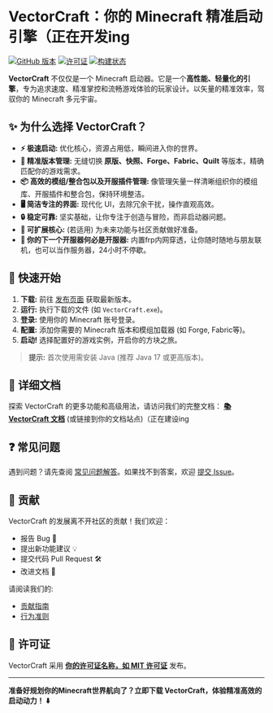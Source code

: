 # VectorCraft：你的 Minecraft 精准启动引擎（正在开发ing

[![GitHub 版本](https://img.shields.io/github/v/release/Blacklight139/VectorCraft?style=flat-square)](https://github.com/你的用户名/VectorCraft/releases)
[![许可证](https://img.shields.io/github/license/Blacklight139/VectorCraft?style=flat-square)](LICENSE)
[![构建状态](https://img.shields.io/github/actions/workflow/status/Blacklight139/VectorCraft/build.yml?style=flat-square)](https://github.com/Blacklight139/VectorCraft/actions)

**VectorCraft** 不仅仅是一个 Minecraft 启动器。它是一个**高性能、轻量化的引擎**，专为追求速度、精准掌控和流畅游戏体验的玩家设计。以矢量的精准效率，驾驭你的 Minecraft 多元宇宙。

## ✨ 为什么选择 VectorCraft？

*   **⚡ 极速启动:** 优化核心，资源占用低，瞬间进入你的世界。
*   **🧭 精准版本管理:** 无缝切换 **原版、快照、Forge、Fabric、Quilt** 等版本，精确匹配你的游戏需求。
*   **📦 高效的模组/整合包以及开服插件管理:** 像管理矢量一样清晰组织你的模组库、开服插件和整合包，保持环境整洁。
*   **🖥️ 简洁专注的界面:** 现代化 UI，去除冗余干扰，操作直观高效。
*   **🔒 稳定可靠:** 坚实基础，让你专注于创造与冒险，而非启动器问题。
*   **🧩 可扩展核心:** (若适用) 为未来功能与社区贡献做好准备。
*   **💽 你的下一个开服器何必是开服器:** 内置frp内网穿透，让你随时随地与朋友联机，也可以当作服务器，24小时不停歇。

## 🚀 快速开始

1.  **下载:** 前往 [发布页面](https://github.com/Blacklight139/VectorCraft/releases) 获取最新版本。
2.  **运行:** 执行下载的文件 (如 `VectorCraft.exe`)。
3.  **登录:** 使用你的 Minecraft 账号登录。
4.  **配置:** 添加你需要的 Minecraft 版本和模组加载器 (如 Forge, Fabric等)。
5.  **启动!** 选择配置好的游戏实例，开启你的方块之旅。

> **提示:** 首次使用需安装 Java (推荐 Java 17 或更高版本)。

## 📖 详细文档

探索 VectorCraft 的更多功能和高级用法，请访问我们的完整文档：
[**📚 VectorCraft 文档**](docs/README_zh.md) (或链接到你的文档站点)（正在建设ing

## ❓ 常见问题

遇到问题？请先查阅 [常见问题解答](docs/FAQ_zh.md)。如果找不到答案，欢迎 [提交 Issue](https://github.com/Blacklight139/VectorCraft/issues)。

## 🤝 贡献

VectorCraft 的发展离不开社区的贡献！我们欢迎：
*   报告 Bug 🐛
*   提出新功能建议 💡
*   提交代码 Pull Request 🛠️
*   改进文档 📝

请阅读我们的:
*   [贡献指南](CONTRIBUTING_zh.md)
*   [行为准则](CODE_OF_CONDUCT_zh.md)

## 📜 许可证

VectorCraft 采用 **[你的许可证名称，如 MIT 许可证](LICENSE)** 发布。

---

**准备好规划你的Minecraft世界航向了？立即下载 VectorCraft，体验精准高效的启动动力！ ⬇️**
